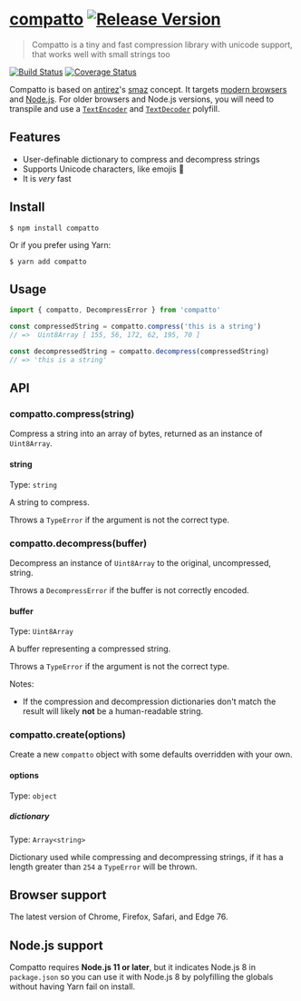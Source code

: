 # [compatto](https://github.com/macarie/compatto) [![Release Version](https://img.shields.io/npm/v/compatto.svg?label=&color=0080FF)](https://www.npmjs.com/package/compatto)

> Compatto is a tiny and fast compression library with unicode support, that works well with small strings too

[![Build Status](https://img.shields.io/travis/com/macarie/compatto)](https://travis-ci.com/macarie/compatto) [![Coverage Status](https://img.shields.io/codecov/c/github/macarie/compatto)](https://codecov.io/gh/macarie/compatto/)

Compatto is based on [antirez](https://github.com/antirez/)'s [smaz](https://github.com/antirez/smaz) concept. It targets [modern browsers](#browser-support) and [Node.js](#nodejs-support). For older browsers and Node.js versions, you will need to transpile and use a [`TextEncoder`](https://developer.mozilla.org/en-US/docs/Web/API/TextEncoder) and [`TextDecoder`](https://developer.mozilla.org/en-US/docs/Web/API/TextDecoder) polyfill.


## Features

- User-definable dictionary to compress and decompress strings
- Supports Unicode characters, like emojis 🎉
- It is *very* fast



## Install

```console
$ npm install compatto
```

Or if you prefer using Yarn:

```console
$ yarn add compatto
```


## Usage

```javascript
import { compatto, DecompressError } from 'compatto'

const compressedString = compatto.compress('this is a string')
// =>  Uint8Array [ 155, 56, 172, 62, 195, 70 ]

const decompressedString = compatto.decompress(compressedString)
// => 'this is a string'
```


## API

### compatto.compress(string)

Compress a string into an array of bytes, returned as an instance of `Uint8Array`.

#### string

Type: `string`

A string to compress.

Throws a `TypeError` if the argument is not the correct type.

### compatto.decompress(buffer)

Decompress an instance of `Uint8Array` to the original, uncompressed, string.

Throws a `DecompressError` if the buffer is not correctly encoded.

#### buffer

Type: `Uint8Array`

A buffer representing a compressed string.

Throws a `TypeError` if the argument is not the correct type.

Notes:
- If the compression and decompression dictionaries don't match the result will likely **not** be a human-readable string.

### compatto.create(options)

Create a new `compatto` object with some defaults overridden with your own.

#### options

Type: `object`

##### dictionary

Type: `Array<string>`

Dictionary used while compressing and decompressing strings, if it has a length greater than `254` a `TypeError` will be thrown.


## Browser support

The latest version of Chrome, Firefox, Safari, and Edge 76.


## Node.js support

Compatto requires **Node.js 11 or later**, but it indicates Node.js 8 in `package.json` so you can use it with Node.js 8 by polyfilling the globals without having Yarn fail on install.
